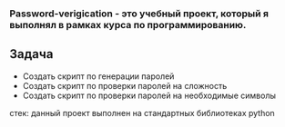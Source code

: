 ### Password-verigication - это учебный проект, который я выполнял в рамках курса по программированию.

## Задача
- Создать скрипт по генерации паролей
- Создать скрипт по проверки паролей на сложность
- Создать скрипт по проверки паролей на необходимые символы 

стек: данный проект выполнен на стандартных библиотеках python

